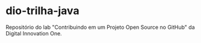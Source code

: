 # dio-trilha-java
Repositório do lab "Contribuindo em um Projeto Open Source no GitHub" da Digital Innovation One.
